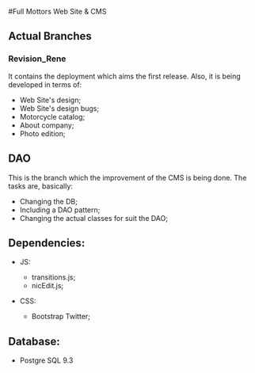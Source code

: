 #Full Mottors Web Site & CMS

## Actual Branches

### Revision_Rene

It contains the deployment which aims the first release. Also, it is being developed in terms of:
  - Web Site's design;
  - Web Site's design bugs;
  - Motorcycle catalog;
  - About company;
  - Photo edition;

## DAO

This is the branch which the improvement of the CMS is being done. The tasks are, basically:
  - Changing the DB;
  - Including a DAO pattern;
  - Changing the actual classes for suit the DAO;


## Dependencies:

  - JS:
      - transitions.js;
      - nicEdit.js;

  - CSS:
      - Bootstrap Twitter;


## Database:

  - Postgre SQL 9.3
